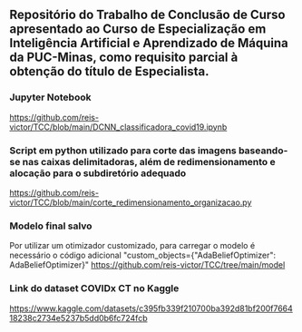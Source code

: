 ## Repositório do Trabalho de Conclusão de Curso apresentado ao Curso de Especialização em Inteligência Artificial e Aprendizado de Máquina da PUC-Minas, como requisito parcial à obtenção do título de Especialista.

### Jupyter Notebook
https://github.com/reis-victor/TCC/blob/main/DCNN_classificadora_covid19.ipynb

### Script em python utilizado para corte das imagens baseando-se nas caixas delimitadoras, além de redimensionamento e alocação para o subdiretório adequado
https://github.com/reis-victor/TCC/blob/main/corte_redimensionamento_organizacao.py

### Modelo final salvo
Por utilizar um otimizador customizado, para carregar o modelo é necessário o código adicional "custom_objects={"AdaBeliefOptimizer": AdaBeliefOptimizer}"
https://github.com/reis-victor/TCC/tree/main/model 

### Link do dataset COVIDx CT no Kaggle
https://www.kaggle.com/datasets/c395fb339f210700ba392d81bf200f766418238c2734e5237b5dd0b6fc724fcb
